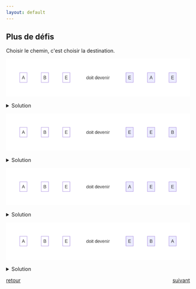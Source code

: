 ```yaml
---
layout: default
---
```


<div markdown="1">

## Plus de défis

Choisir le chemin, c'est choisir la destination.

![](assets/6.png)

<details markdown="on">
<summary>Solution</summary>

<img src="assets/6s.png" alt="">
</details>

![](assets/7.png)

<details markdown="on">
<summary>Solution</summary>

<img src="assets/7s.png" alt="">
</details>

</div>

<div markdown="1">


![](assets/8.png)

<details markdown="on">
<summary>Solution</summary>

<img src="assets/8s.png" alt="">
</details>

![](assets/9.png)

<details markdown="on">
<summary>Solution</summary>

<img src="assets/9s.png" alt="">
</details>

</div>

<div markdown="1" style="grid-column: 1 / -1; display: flex; justify-content: space-between">

[retour](./5)

[suivant](./7)

</div>
